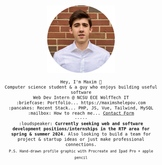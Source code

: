 <p align="center">
  <img src="https://raw.githubusercontent.com/feifyKike/feifyKike/main/portraitImg.png" width="220" height="220"/><br/><br/>
  <samp>
    Hey, I'm Maxim 👋 <br/>
    Computer science student & a guy who enjoys building useful software<br/>
    Web Dev Intern @ NCSU ECE WolfTech IT<br/>
    :briefcase: Portfolio... https://maximshelepov.com <br/>
    :pancakes: Recent Stack... PHP, JS, Vue, Tailwind, MySQL <br/>
    :mailbox: How to reach me... <a href="https://docs.google.com/forms/d/e/1FAIpQLSfvEu3_VYha6z6ppqmgrgJsbnAfdNtXu2nB8IqBSQJlX-4vaA/viewform?embedded=true">Contact Form</a> <br/>
    ----- <br/>
    :loudspeaker: <b>Currently seeking web and software development positions/internships in the RTP area for spring & summer 2024</b>. Also looking to build a team for project & startup ideas or just make professional connections.<br/>
    <sub>P.S. Hand-drawn profile graphic with Procreate and Ipad Pro + apple pencil</sub>
  </samp>
</p>
<!--
**feifyKike/feifyKike** is a ✨ _special_ ✨ repository because its `README.md` (this file) appears on your GitHub profile.

Here are some ideas to get you started:

- 🔭 I’m currently working on ...
- 🌱 I’m currently learning ...
- 👯 I’m looking to collaborate on ...
- 🤔 I’m looking for help with ...
- 💬 Ask me about ...
- 📫 How to reach me: ...
- 😄 Pronouns: ...
- ⚡ Fun fact: ...
-->

